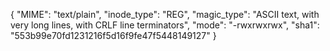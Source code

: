 {
  "MIME": "text/plain",
  "inode_type": "REG",
  "magic_type": "ASCII text, with very long lines, with CRLF line terminators",
  "mode": "-rwxrwxrwx",
  "sha1": "553b99e70fd1231216f5d16f9fe47f5448149127"
}